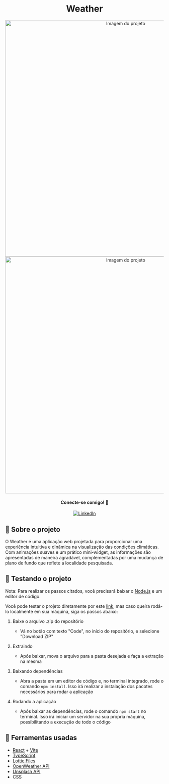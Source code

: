 <h1 align='center'>Weather</h1>

<div align='center'>
    <img src='https://github.com/gustavo-atanazio/Weather/assets/124182846/d5aeaf3a-a75c-468c-b2fe-2b4d9453afb7' width='750px' alt='Imagem do projeto'/>
    <img src='https://github.com/gustavo-atanazio/Weather/assets/124182846/eef471dd-26b9-4af4-ba34-b095fd271c67' width='750px' alt='Imagem do projeto'/>
</div>

<div align='center'>
    <h4>Conecte-se comigo! 🤝</h4>
    <a href='https://www.linkedin.com/in/gustavo-atanazio'>
        <img src='https://img.shields.io/badge/linkedin-0A66C2?style=for-the-badge&logo=linkedin&logoColor=white' alt='LinkedIn'/>
    </a>
</div>

## 📘 Sobre o projeto
O Weather é uma aplicação web projetada para proporcionar uma experiência intuitiva e dinâmica na visualização das condições climáticas. Com animações suaves e um prático mini-widget, as informações são apresentadas de maneira agradável, complementadas por uma mudança de plano de fundo que reflete a localidade pesquisada.

## 🚀 Testando o projeto
Nota: Para realizar os passos citados, você precisará baixar o [Node.js](https://nodejs.org/pt-br) e um editor de código.

Você pode testar o projeto diretamente por este [link](https://weather-delta-flame.vercel.app/), mas caso queira rodá-lo localmente em sua máquina, siga os passos abaixo:

1. Baixe o arquivo .zip do repositório
    - Vá no botão com texto "Code", no início do repositório, e selecione "Download ZIP"

2. Extraindo
    - Após baixar, mova o arquivo para a pasta desejada e faça a extração na mesma

3. Baixando dependências
    - Abra a pasta em um editor de código e, no terminal integrado, rode o comando `npm install`. Isso irá realizar a instalação dos pacotes necessários para rodar a aplicação

4. Rodando a aplicação
    - Após baixar as dependências, rode o comando `npm start` no terminal. Isso irá iniciar um servidor na sua própria máquina, possibilitando a execução de todo o código

## 🔨 Ferramentas usadas
- [React](https://pt-br.react.dev/learn) + [Vite](https://vitejs.dev/)
- [TypeScript](https://www.typescriptlang.org/)
- [Lottie Files](https://lottiefiles.com/)
- [OpenWeather API](https://openweathermap.org/api)
- [Unsplash API](https://unsplash.com/developers)
- CSS
